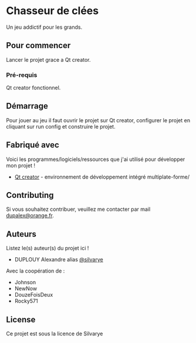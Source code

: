 # Chasseur de clées

Un jeu addictif pour les grands.

## Pour commencer

Lancer le projet grace a Qt creator.

### Pré-requis

Qt creator fonctionnel.

## Démarrage

Pour jouer au jeu il faut ouvrir le projet sur Qt creator, configurer le projet en cliquant sur run config et construire le projet. 

## Fabriqué avec

Voici les programmes/logiciels/ressources que j'ai utilisé pour développer mon projet !

* [Qt creator](https://fr.wikipedia.org/wiki/Qt_Creator) -  environnement de développement intégré multiplate-forme/

## Contributing

Si vous souhaitez contribuer, veuillez me contacter par mail [dupalex@orange.fr](https://github.com/silvarye).

## Auteurs
Listez le(s) auteur(s) du projet ici !
* DUPLOUY Alexandre alias [@silvarye](https://github.com/silvarye)

Avec la coopération de :
* Johnson
* NewNow
* DouzeFoisDeux
* Rocky571


## License

Ce projet est sous la licence de Silvarye
